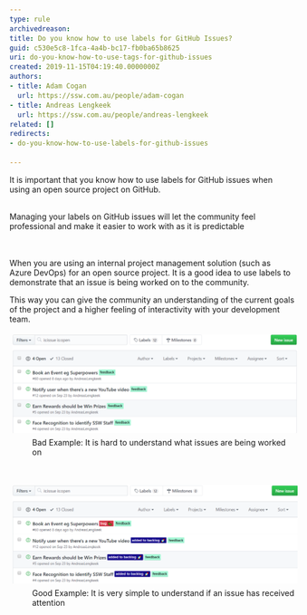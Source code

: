 ```yaml
---
type: rule
archivedreason: 
title: Do you know how to use labels for GitHub Issues?
guid: c530e5c8-1fca-4a4b-bc17-fb0ba65b8625
uri: do-you-know-how-to-use-tags-for-github-issues
created: 2019-11-15T04:19:40.0000000Z
authors:
- title: Adam Cogan
  url: https://ssw.com.au/people/adam-cogan
- title: Andreas Lengkeek
  url: https://ssw.com.au/people/andreas-lengkeek
related: []
redirects:
- do-you-know-how-to-use-labels-for-github-issues

---
```



​It is important that you know how to use labels for GitHub issues when using an open source project on GitHub.<br><div><br></div><div>Managing your labels on GitHub issues will let the community feel professional and make it easier to work with as it is predictable<br></div>
<br><excerpt class='endintro'></excerpt><br>
<dl class="badImage">When you are using an internal project management solution (such as Azure DevOps) for an open source project. It is a good idea to use labels to demonstrate that an issue is being worked on to the community.<br></dl><dl class="badImage">This way you can give the community an understanding of the current goals of the project and a higher feeling of interactivity with your development team.​<br></dl><dl class="badImage"><img src="issues_bad_example.png" alt="issues_bad_example.png" style="margin:5px;width:808px;" /><dd class="ssw15-rteElement-FigureBad">​​​Bad Example: It is hard to understand what issues are being worked on</dd></dl><p class="ssw15-rteElement-P">​​<br></p><dl class="goodImage"> 
   <img src="issues_good_example.png" alt="issues_good_example.png" style="margin:5px;width:808px;" /><dd class="ssw15-rteElement-FigureGood">​​Good Example: It is very simple to understand if an issue has received attention</dd></dl><p>​<br><br></p>


